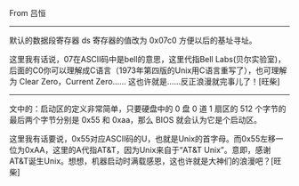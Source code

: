 From 吕恒

---

默认的数据段寄存器 ds 寄存器的值改为 0x07c0 方便以后的基址寻址。

这里我有话说，07在ASCII码中是bell的意思，这里代指Bell Labs(贝尔实验室)，后面的C0你可以理解成C语言（1973年第四版的Unix用C语言重写了），也可理解为 Clear Zero，Current Zero……
这也许就是……反正浪漫就完事儿了！[旺柴]

---

文中的：启动区的定义非常简单，只要硬盘中的 0 盘 0 道 1 扇区的 512 个字节的最后两个字节分别是 0x55 和 0xaa，那么 BIOS 就会认为它是个启动区。

这里我有话要说，0x55对应ASCII码的U，也就是Unix的首字母。而0x55左移一位为0xAA，这里的A代指AT&T，因为Unix来自于“AT&T Unix”。意即，感谢AT&T诞生Unix。想想，机器启动时满载感恩，这也许就是大神们的浪漫吧？[旺柴]
